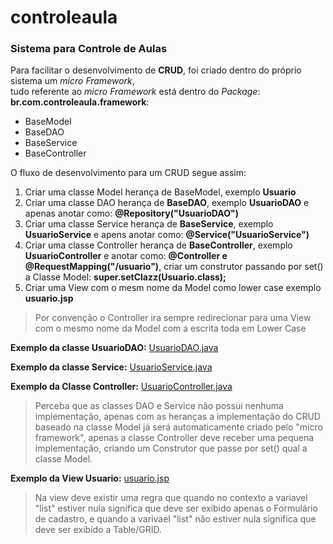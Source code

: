 # controleaula

### Sistema para Controle de Aulas

Para facilitar o desenvolvimento de **CRUD**, foi criado dentro do próprio sistema um *micro Framework*,   
tudo referente ao *micro Framework* está dentro do *Package*: **br.com.controleaula.framework**:

* BaseModel
* BaseDAO
* BaseService
* BaseController

O fluxo de desenvolvimento para um CRUD segue assim:

1. Criar uma classe Model herança de BaseModel, exemplo **Usuario**
2. Criar uma classe DAO herança de **BaseDAO**, exemplo **UsuarioDAO** e apenas anotar como: **@Repository("UsuarioDAO")**
2. Criar uma classe Service herança de **BaseService**, exemplo **UsuarioService** e apens anotar como: **@Service("UsuarioService")**
3. Criar uma classe Controller herança de **BaseController**, exemplo **UsuarioController** e anotar como: **@Controller e @RequestMapping("/usuario")**, criar um construtor passando por set() a Classe Model: **super.setClazz(Usuario.class);**
4. Criar uma View com o mesm nome da Model como lower case exemplo **usuario.jsp**

> Por convenção o Controller ira sempre redirecionar para uma View com o mesmo nome da Model com a escrita toda em Lower Case

**Exemplo da classe UsuarioDAO:** [UsuarioDAO.java](https://gist.github.com/57a0da2a4c13eeca2866.git)

**Exemplo da classe Service:** [UsuarioService.java](https://gist.github.com/03f4860ad4e44066890c.git)

**Exemplo da Classe Controller:** [UsuarioController.java](https://gist.github.com/8a1896224f879914e725.git)

> Perceba que as classes DAO e Service não possui nenhuma implementação, apenas com as heranças a implementação do CRUD baseado na classe Model já será automaticamente criado pelo "micro framework", apenas a classe Controller deve receber uma pequena implementação, criando um Construtor que passe por set() qual a classe Model.

**Exemplo da View Usuario:** [usuario.jsp](https://gist.github.com/546cca80763b8404484d.git)

> Na view deve existir uma regra que quando no contexto a variavel "list" estiver nula significa que deve ser exibido apenas o Formulário de cadastro, e quando a varivael "list" não estiver nula significa que deve ser exibido a Table/GRID.


